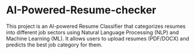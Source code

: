# AI-Powered-Resume-checker
This project is an AI-powered Resume Classifier that categorizes resumes into different job sectors using Natural Language Processing (NLP) and Machine Learning (ML). It allows users to upload resumes (PDF/DOCX) and predicts the best job category for them.
